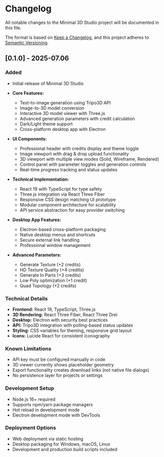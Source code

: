 # Changelog

All notable changes to the Minimal 3D Studio project will be documented in this file.

The format is based on [Keep a Changelog](https://keepachangelog.com/en/1.0.0/),
and this project adheres to [Semantic Versioning](https://semver.org/spec/v2.0.0.html).

## [0.1.0] - 2025-07.06

### Added
- Initial release of Minimal 3D Studio
- **Core Features:**
  - Text-to-image generation using Tripo3D API
  - Image-to-3D model conversion
  - Interactive 3D model viewer with Three.js
  - Advanced generation parameters with credit calculation
  - Dark/Light theme support
  - Cross-platform desktop app with Electron

- **UI Components:**
  - Professional header with credits display and theme toggle
  - Image viewport with drag & drop upload functionality
  - 3D viewport with multiple view modes (Solid, Wireframe, Rendered)
  - Control panel with parameter toggles and generation controls
  - Real-time progress tracking and status updates

- **Technical Implementation:**
  - React 19 with TypeScript for type safety
  - Three.js integration via React Three Fiber
  - Responsive CSS design matching UI prototype
  - Modular component architecture for scalability
  - API service abstraction for easy provider switching

- **Desktop App Features:**
  - Electron-based cross-platform packaging
  - Native desktop menus and shortcuts
  - Secure external link handling
  - Professional window management

- **Advanced Parameters:**
  - Generate Texture (+2 credits)
  - HD Texture Quality (+4 credits)
  - Generate In Parts (+3 credits)
  - Low Poly optimization (+1 credit)
  - Quad Topology (+2 credits)

### Technical Details
- **Frontend:** React 19, TypeScript, Three.js
- **3D Rendering:** React Three Fiber, React Three Drei
- **Desktop:** Electron with security best practices
- **API:** Tripo3D integration with polling-based status updates
- **Styling:** CSS variables for theming, responsive grid layout
- **Icons:** Lucide React for consistent iconography

### Known Limitations
- API key must be configured manually in code
- 3D viewer currently shows placeholder geometry
- Export functionality creates download links (not native file dialogs)
- No persistence layer for projects or settings

### Development Setup
- Node.js 16+ required
- Supports npm/yarn package managers
- Hot reload in development mode
- Electron development mode with DevTools

### Deployment Options
- Web deployment via static hosting
- Desktop packaging for Windows, macOS, Linux
- Development and production build scripts included 